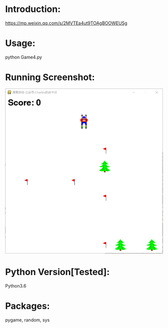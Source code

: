# Introduction:
https://mp.weixin.qq.com/s/2MVTEa4ut9TOAgBOOWEUSg
# Usage:
python Game4.py
# Running Screenshot:
![img](Screenshot.png)
# Python Version[Tested]:
Python3.6
# Packages:
pygame, random, sys